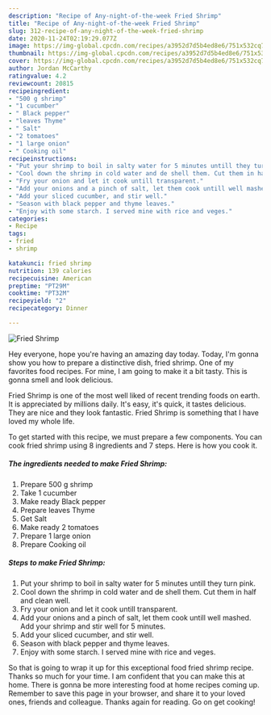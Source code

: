 ```yaml
---
description: "Recipe of Any-night-of-the-week Fried Shrimp"
title: "Recipe of Any-night-of-the-week Fried Shrimp"
slug: 312-recipe-of-any-night-of-the-week-fried-shrimp
date: 2020-11-24T02:19:29.077Z
image: https://img-global.cpcdn.com/recipes/a3952d7d5b4ed8e6/751x532cq70/fried-shrimp-recipe-main-photo.jpg
thumbnail: https://img-global.cpcdn.com/recipes/a3952d7d5b4ed8e6/751x532cq70/fried-shrimp-recipe-main-photo.jpg
cover: https://img-global.cpcdn.com/recipes/a3952d7d5b4ed8e6/751x532cq70/fried-shrimp-recipe-main-photo.jpg
author: Jordan McCarthy
ratingvalue: 4.2
reviewcount: 20815
recipeingredient:
- "500 g shrimp"
- "1 cucumber"
- " Black pepper"
- "leaves Thyme"
- " Salt"
- "2 tomatoes"
- "1 large onion"
- " Cooking oil"
recipeinstructions:
- "Put your shrimp to boil in salty water for 5 minutes untill they turn pink."
- "Cool down the shrimp in cold water and de shell them. Cut them in half and clean well."
- "Fry your onion and let it cook untill transparent."
- "Add your onions and a pinch of salt, let them cook untill well mashed. Add your shrimp and stir well for 5 minutes."
- "Add your sliced cucumber, and stir well."
- "Season with black pepper and thyme leaves."
- "Enjoy with some starch. I served mine with rice and veges."
categories:
- Recipe
tags:
- fried
- shrimp

katakunci: fried shrimp 
nutrition: 139 calories
recipecuisine: American
preptime: "PT29M"
cooktime: "PT32M"
recipeyield: "2"
recipecategory: Dinner

---
```



![Fried Shrimp](https://img-global.cpcdn.com/recipes/a3952d7d5b4ed8e6/751x532cq70/fried-shrimp-recipe-main-photo.jpg)

Hey everyone, hope you're having an amazing day today. Today, I'm gonna show you how to prepare a distinctive dish, fried shrimp. One of my favorites food recipes. For mine, I am going to make it a bit tasty. This is gonna smell and look delicious.



Fried Shrimp is one of the most well liked of recent trending foods on earth. It is appreciated by millions daily. It's easy, it's quick, it tastes delicious. They are nice and they look fantastic. Fried Shrimp is something that I have loved my whole life.


To get started with this recipe, we must prepare a few components. You can cook fried shrimp using 8 ingredients and 7 steps. Here is how you cook it.

<!--inarticleads1-->

##### The ingredients needed to make Fried Shrimp:

1. Prepare 500 g shrimp
1. Take 1 cucumber
1. Make ready  Black pepper
1. Prepare leaves Thyme
1. Get  Salt
1. Make ready 2 tomatoes
1. Prepare 1 large onion
1. Prepare  Cooking oil




<!--inarticleads2-->

##### Steps to make Fried Shrimp:

1. Put your shrimp to boil in salty water for 5 minutes untill they turn pink.
1. Cool down the shrimp in cold water and de shell them. Cut them in half and clean well.
1. Fry your onion and let it cook untill transparent.
1. Add your onions and a pinch of salt, let them cook untill well mashed. Add your shrimp and stir well for 5 minutes.
1. Add your sliced cucumber, and stir well.
1. Season with black pepper and thyme leaves.
1. Enjoy with some starch. I served mine with rice and veges.




So that is going to wrap it up for this exceptional food fried shrimp recipe. Thanks so much for your time. I am confident that you can make this at home. There is gonna be more interesting food at home recipes coming up. Remember to save this page in your browser, and share it to your loved ones, friends and colleague. Thanks again for reading. Go on get cooking!
